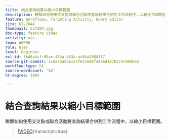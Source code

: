 ```yaml
---
title: 結合查詢結果以縮小目標範圍
description: 瞭解如何使用交叉點或聯合活動將查詢結果合併到工作流程中，以縮小目標範圍。
feature: Workflows, Targeting Activity, Query Editor
jira: KT-7844
thumbnail: 334304.jpg
doc-type: feature video
activity: use
team: WWFRE
role: User
level: Beginner
exl-id: 3bd6a4cf-95ae-4f4a-b53a-ac04a29843f7
source-git-commit: 116a24a8aa123f615e08fa4ebd187b3c4c460ba2
workflow-type: ht
source-wordcount: '52'
ht-degree: 100%

---
```


# 結合查詢結果以縮小目標範圍

瞭解如何使用交叉點或聯合活動將查詢結果合併到工作流程中，以縮小目標範圍。

>[!VIDEO](https://video.tv.adobe.com/v/334304?quality=12&learn=on){transcript=true}
